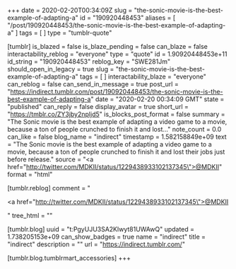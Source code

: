 +++
date = 2020-02-20T00:34:09Z
slug = "the-sonic-movie-is-the-best-example-of-adapting-a"
id = "190920448453"
aliases = [ "/post/190920448453/the-sonic-movie-is-the-best-example-of-adapting-a" ]
tags = [ ]
type = "tumblr-quote"

[tumblr]
is_blazed = false
is_blaze_pending = false
can_blaze = false
interactability_reblog = "everyone"
type = "quote"
id = 1.90920448453e+11
id_string = "190920448453"
reblog_key = "SWE281Jm"
should_open_in_legacy = true
slug = "the-sonic-movie-is-the-best-example-of-adapting-a"
tags = [ ]
interactability_blaze = "everyone"
can_reblog = false
can_send_in_message = true
post_url = "https://indirect.tumblr.com/post/190920448453/the-sonic-movie-is-the-best-example-of-adapting-a"
date = "2020-02-20 00:34:09 GMT"
state = "published"
can_reply = false
display_avatar = true
short_url = "https://tmblr.co/ZY3jby2npljd5"
is_blocks_post_format = false
summary = "The Sonic movie is the best example of adapting a video game to a movie, because a ton of people crunched to finish it and lost..."
note_count = 0.0
can_like = false
blog_name = "indirect"
timestamp = 1.582158849e+09
text = "The Sonic movie is the best example of adapting a video game to a movie, because a ton of people crunched to finish it and lost their jobs just before release."
source = "<a href=\"http://twitter.com/MDKII/status/1229438933102137345\">@MDKII</a>"
format = "html"

[tumblr.reblog]
comment = "<p><a href=\"http://twitter.com/MDKII/status/1229438933102137345\">@MDKII</a></p>"
tree_html = ""

[tumblr.blog]
uuid = "t:PgyUJU3SA2Klwyt81UWAwQ"
updated = 1.738205153e+09
can_show_badges = true
name = "indirect"
title = "indirect"
description = ""
url = "https://indirect.tumblr.com/"

[tumblr.blog.tumblrmart_accessories]
+++
